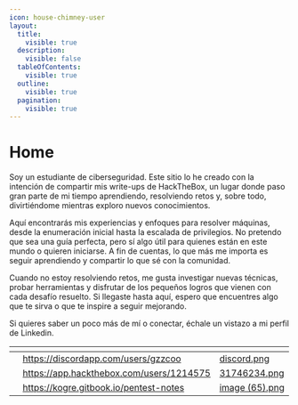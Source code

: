 ```yaml
---
icon: house-chimney-user
layout:
  title:
    visible: true
  description:
    visible: false
  tableOfContents:
    visible: true
  outline:
    visible: true
  pagination:
    visible: true
---
```


# Home

Soy un estudiante de ciberseguridad. Este sitio lo he creado con la intención de compartir mis write-ups de HackTheBox, un lugar donde paso gran parte de mi tiempo aprendiendo, resolviendo retos y, sobre todo, divirtiéndome mientras exploro nuevos conocimientos.

Aquí encontrarás mis experiencias y enfoques para resolver máquinas, desde la enumeración inicial hasta la escalada de privilegios. No pretendo que sea una guía perfecta, pero sí algo útil para quienes están en este mundo o quieren iniciarse. A fin de cuentas, lo que más me importa es seguir aprendiendo y compartir lo que sé con la comunidad.

Cuando no estoy resolviendo retos, me gusta investigar nuevas técnicas, probar herramientas y disfrutar de los pequeños logros que vienen con cada desafío resuelto. Si llegaste hasta aquí, espero que encuentres algo que te sirva o que te inspire a seguir mejorando.

Si quieres saber un poco más de mí o conectar, échale un vistazo a mi perfil de Linkedin.



<table data-view="cards"><thead><tr><th></th><th data-type="content-ref"></th><th data-hidden data-card-cover data-type="files"></th></tr></thead><tbody><tr><td></td><td><a href="https://discordapp.com/users/gzzcoo">https://discordapp.com/users/gzzcoo</a></td><td><a href=".gitbook/assets/discord.png">discord.png</a></td></tr><tr><td></td><td><a href="https://app.hackthebox.com/users/1214575">https://app.hackthebox.com/users/1214575</a></td><td><a href=".gitbook/assets/31746234.png">31746234.png</a></td></tr><tr><td></td><td><a href="https://kogre.gitbook.io/pentest-notes">https://kogre.gitbook.io/pentest-notes</a></td><td><a href=".gitbook/assets/image (65).png">image (65).png</a></td></tr></tbody></table>

